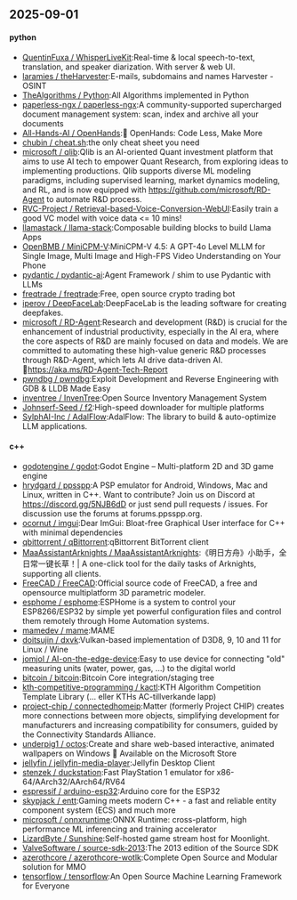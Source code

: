 ## 2025-09-01

#### python
* [QuentinFuxa / WhisperLiveKit](https://github.com/QuentinFuxa/WhisperLiveKit):Real-time & local speech-to-text, translation, and speaker diarization. With server & web UI.
* [laramies / theHarvester](https://github.com/laramies/theHarvester):E-mails, subdomains and names Harvester - OSINT
* [TheAlgorithms / Python](https://github.com/TheAlgorithms/Python):All Algorithms implemented in Python
* [paperless-ngx / paperless-ngx](https://github.com/paperless-ngx/paperless-ngx):A community-supported supercharged document management system: scan, index and archive all your documents
* [All-Hands-AI / OpenHands](https://github.com/All-Hands-AI/OpenHands):🙌 OpenHands: Code Less, Make More
* [chubin / cheat.sh](https://github.com/chubin/cheat.sh):the only cheat sheet you need
* [microsoft / qlib](https://github.com/microsoft/qlib):Qlib is an AI-oriented Quant investment platform that aims to use AI tech to empower Quant Research, from exploring ideas to implementing productions. Qlib supports diverse ML modeling paradigms, including supervised learning, market dynamics modeling, and RL, and is now equipped with https://github.com/microsoft/RD-Agent to automate R&D process.
* [RVC-Project / Retrieval-based-Voice-Conversion-WebUI](https://github.com/RVC-Project/Retrieval-based-Voice-Conversion-WebUI):Easily train a good VC model with voice data <= 10 mins!
* [llamastack / llama-stack](https://github.com/llamastack/llama-stack):Composable building blocks to build Llama Apps
* [OpenBMB / MiniCPM-V](https://github.com/OpenBMB/MiniCPM-V):MiniCPM-V 4.5: A GPT-4o Level MLLM for Single Image, Multi Image and High-FPS Video Understanding on Your Phone
* [pydantic / pydantic-ai](https://github.com/pydantic/pydantic-ai):Agent Framework / shim to use Pydantic with LLMs
* [freqtrade / freqtrade](https://github.com/freqtrade/freqtrade):Free, open source crypto trading bot
* [iperov / DeepFaceLab](https://github.com/iperov/DeepFaceLab):DeepFaceLab is the leading software for creating deepfakes.
* [microsoft / RD-Agent](https://github.com/microsoft/RD-Agent):Research and development (R&D) is crucial for the enhancement of industrial productivity, especially in the AI era, where the core aspects of R&D are mainly focused on data and models. We are committed to automating these high-value generic R&D processes through R&D-Agent, which lets AI drive data-driven AI. 🔗https://aka.ms/RD-Agent-Tech-Report
* [pwndbg / pwndbg](https://github.com/pwndbg/pwndbg):Exploit Development and Reverse Engineering with GDB & LLDB Made Easy
* [inventree / InvenTree](https://github.com/inventree/InvenTree):Open Source Inventory Management System
* [Johnserf-Seed / f2](https://github.com/Johnserf-Seed/f2):High-speed downloader for multiple platforms
* [SylphAI-Inc / AdalFlow](https://github.com/SylphAI-Inc/AdalFlow):AdalFlow: The library to build & auto-optimize LLM applications.

#### c++
* [godotengine / godot](https://github.com/godotengine/godot):Godot Engine – Multi-platform 2D and 3D game engine
* [hrydgard / ppsspp](https://github.com/hrydgard/ppsspp):A PSP emulator for Android, Windows, Mac and Linux, written in C++. Want to contribute? Join us on Discord at https://discord.gg/5NJB6dD or just send pull requests / issues. For discussion use the forums at forums.ppsspp.org.
* [ocornut / imgui](https://github.com/ocornut/imgui):Dear ImGui: Bloat-free Graphical User interface for C++ with minimal dependencies
* [qbittorrent / qBittorrent](https://github.com/qbittorrent/qBittorrent):qBittorrent BitTorrent client
* [MaaAssistantArknights / MaaAssistantArknights](https://github.com/MaaAssistantArknights/MaaAssistantArknights):《明日方舟》小助手，全日常一键长草！| A one-click tool for the daily tasks of Arknights, supporting all clients.
* [FreeCAD / FreeCAD](https://github.com/FreeCAD/FreeCAD):Official source code of FreeCAD, a free and opensource multiplatform 3D parametric modeler.
* [esphome / esphome](https://github.com/esphome/esphome):ESPHome is a system to control your ESP8266/ESP32 by simple yet powerful configuration files and control them remotely through Home Automation systems.
* [mamedev / mame](https://github.com/mamedev/mame):MAME
* [doitsujin / dxvk](https://github.com/doitsujin/dxvk):Vulkan-based implementation of D3D8, 9, 10 and 11 for Linux / Wine
* [jomjol / AI-on-the-edge-device](https://github.com/jomjol/AI-on-the-edge-device):Easy to use device for connecting "old" measuring units (water, power, gas, ...) to the digital world
* [bitcoin / bitcoin](https://github.com/bitcoin/bitcoin):Bitcoin Core integration/staging tree
* [kth-competitive-programming / kactl](https://github.com/kth-competitive-programming/kactl):KTH Algorithm Competition Template Library (... eller KTHs AC-tillverkande lapp)
* [project-chip / connectedhomeip](https://github.com/project-chip/connectedhomeip):Matter (formerly Project CHIP) creates more connections between more objects, simplifying development for manufacturers and increasing compatibility for consumers, guided by the Connectivity Standards Alliance.
* [underpig1 / octos](https://github.com/underpig1/octos):Create and share web-based interactive, animated wallpapers on Windows 🚀 Available on the Microsoft Store
* [jellyfin / jellyfin-media-player](https://github.com/jellyfin/jellyfin-media-player):Jellyfin Desktop Client
* [stenzek / duckstation](https://github.com/stenzek/duckstation):Fast PlayStation 1 emulator for x86-64/AArch32/AArch64/RV64
* [espressif / arduino-esp32](https://github.com/espressif/arduino-esp32):Arduino core for the ESP32
* [skypjack / entt](https://github.com/skypjack/entt):Gaming meets modern C++ - a fast and reliable entity component system (ECS) and much more
* [microsoft / onnxruntime](https://github.com/microsoft/onnxruntime):ONNX Runtime: cross-platform, high performance ML inferencing and training accelerator
* [LizardByte / Sunshine](https://github.com/LizardByte/Sunshine):Self-hosted game stream host for Moonlight.
* [ValveSoftware / source-sdk-2013](https://github.com/ValveSoftware/source-sdk-2013):The 2013 edition of the Source SDK
* [azerothcore / azerothcore-wotlk](https://github.com/azerothcore/azerothcore-wotlk):Complete Open Source and Modular solution for MMO
* [tensorflow / tensorflow](https://github.com/tensorflow/tensorflow):An Open Source Machine Learning Framework for Everyone
